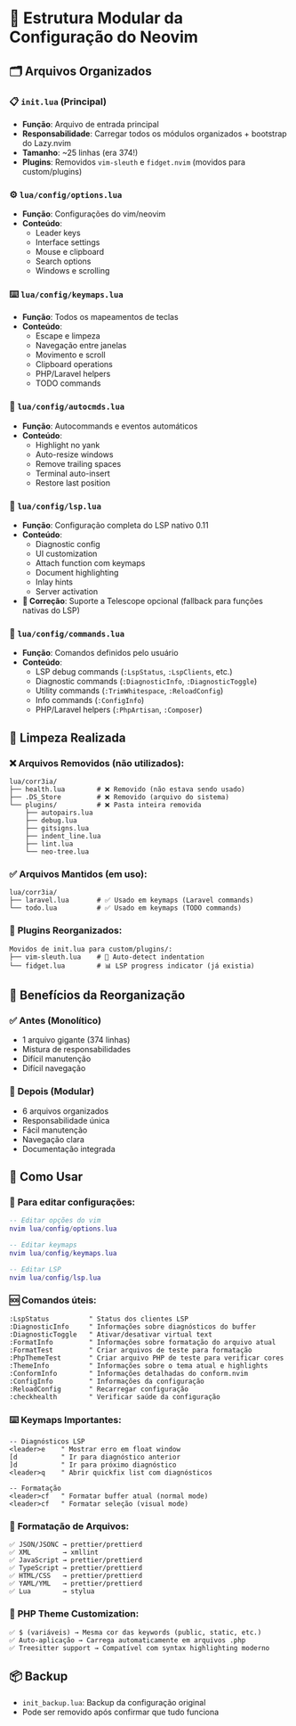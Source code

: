 # 📁 Estrutura Modular da Configuração do Neovim

## 🗂️ Arquivos Organizados

### 📋 `init.lua` (Principal)
- **Função**: Arquivo de entrada principal
- **Responsabilidade**: Carregar todos os módulos organizados + bootstrap do Lazy.nvim
- **Tamanho**: ~25 linhas (era 374!)
- **Plugins**: Removidos `vim-sleuth` e `fidget.nvim` (movidos para custom/plugins)

### ⚙️ `lua/config/options.lua`
- **Função**: Configurações do vim/neovim
- **Conteúdo**: 
  - Leader keys
  - Interface settings
  - Mouse e clipboard
  - Search options
  - Windows e scrolling

### ⌨️ `lua/config/keymaps.lua`
- **Função**: Todos os mapeamentos de teclas
- **Conteúdo**:
  - Escape e limpeza
  - Navegação entre janelas
  - Movimento e scroll
  - Clipboard operations
  - PHP/Laravel helpers
  - TODO commands

### 🤖 `lua/config/autocmds.lua`
- **Função**: Autocommands e eventos automáticos
- **Conteúdo**:
  - Highlight no yank
  - Auto-resize windows
  - Remove trailing spaces
  - Terminal auto-insert
  - Restore last position

### 🔧 `lua/config/lsp.lua`
- **Função**: Configuração completa do LSP nativo 0.11
- **Conteúdo**:
  - Diagnostic config
  - UI customization
  - Attach function com keymaps
  - Document highlighting
  - Inlay hints
  - Server activation
- **🔧 Correção**: Suporte a Telescope opcional (fallback para funções nativas do LSP)

### 🎯 `lua/config/commands.lua`
- **Função**: Comandos definidos pelo usuário
- **Conteúdo**:
  - LSP debug commands (`:LspStatus`, `:LspClients`, etc.)
  - Diagnostic commands (`:DiagnosticInfo`, `:DiagnosticToggle`)
  - Utility commands (`:TrimWhitespace`, `:ReloadConfig`)
  - Info commands (`:ConfigInfo`)
  - PHP/Laravel helpers (`:PhpArtisan`, `:Composer`)

## 🧹 Limpeza Realizada

### ❌ **Arquivos Removidos (não utilizados):**
```
lua/corr3ia/
├── health.lua        # ❌ Removido (não estava sendo usado)
├── .DS_Store         # ❌ Removido (arquivo do sistema)
└── plugins/          # ❌ Pasta inteira removida
    ├── autopairs.lua
    ├── debug.lua
    ├── gitsigns.lua
    ├── indent_line.lua
    ├── lint.lua
    └── neo-tree.lua
```

### ✅ **Arquivos Mantidos (em uso):**
```
lua/corr3ia/
├── laravel.lua       # ✅ Usado em keymaps (Laravel commands)
└── todo.lua          # ✅ Usado em keymaps (TODO commands)
```

### 🔌 **Plugins Reorganizados:**
```
Movidos de init.lua para custom/plugins/:
├── vim-sleuth.lua    # 🔧 Auto-detect indentation
└── fidget.lua        # 📊 LSP progress indicator (já existia)
```

## 🎯 Benefícios da Reorganização

### ✅ **Antes (Monolítico)**
- 1 arquivo gigante (374 linhas)
- Mistura de responsabilidades
- Difícil manutenção
- Difícil navegação

### 🚀 **Depois (Modular)**
- 6 arquivos organizados
- Responsabilidade única
- Fácil manutenção
- Navegação clara
- Documentação integrada

## 🔄 Como Usar

### 📝 **Para editar configurações:**
```lua
-- Editar opções do vim
nvim lua/config/options.lua

-- Editar keymaps
nvim lua/config/keymaps.lua

-- Editar LSP
nvim lua/config/lsp.lua
```

### 🆘 **Comandos úteis:**
```vim
:LspStatus          " Status dos clientes LSP
:DiagnosticInfo     " Informações sobre diagnósticos do buffer
:DiagnosticToggle   " Ativar/desativar virtual text
:FormatInfo         " Informações sobre formatação do arquivo atual
:FormatTest         " Criar arquivos de teste para formatação
:PhpThemeTest       " Criar arquivo PHP de teste para verificar cores
:ThemeInfo          " Informações sobre o tema atual e highlights
:ConformInfo        " Informações detalhadas do conform.nvim
:ConfigInfo         " Informações da configuração
:ReloadConfig       " Recarregar configuração
:checkhealth        " Verificar saúde da configuração
```

### ⌨️ **Keymaps Importantes:**
```vim
-- Diagnósticos LSP
<leader>e    " Mostrar erro em float window
[d           " Ir para diagnóstico anterior
]d           " Ir para próximo diagnóstico
<leader>q    " Abrir quickfix list com diagnósticos

-- Formatação
<leader>cf   " Formatar buffer atual (normal mode)
<leader>cf   " Formatar seleção (visual mode)
```

### 🎨 **Formatação de Arquivos:**
```
✅ JSON/JSONC → prettier/prettierd
✅ XML        → xmllint  
✅ JavaScript → prettier/prettierd
✅ TypeScript → prettier/prettierd
✅ HTML/CSS   → prettier/prettierd
✅ YAML/YML   → prettier/prettierd
✅ Lua        → stylua
```

### 🐘 **PHP Theme Customization:**
```
✅ $ (variáveis) → Mesma cor das keywords (public, static, etc.)
✅ Auto-aplicação → Carrega automaticamente em arquivos .php
✅ Treesitter support → Compatível com syntax highlighting moderno
```

## 📦 Backup
- `init_backup.lua`: Backup da configuração original
- Pode ser removido após confirmar que tudo funciona

